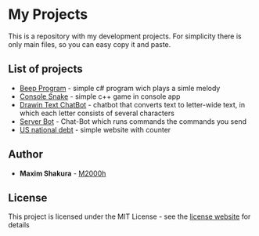 # My Projects

This is a repository with my development projects. For simplicity there is only main files, so you can easy copy it and paste.

## List of projects

* [Beep Program](https://github.com/M2000h/My-Projects/tree/master/BeepProgram) - simple c# program wich plays a simle melody
* [Console Snake](https://github.com/M2000h/My-Projects/tree/master/Console%20Snake) - simple c++ game in console app
* [Drawin Text ChatBot](https://github.com/M2000h/My-Projects/tree/master/Drawin%20Text%20ChatBot) - chatbot that converts text to letter-wide text, in which each letter consists of several characters
* [Server Bot](https://github.com/M2000h/My-Projects/tree/master/Server%20Bot) - Chat-Bot which runs commands the commands you send
* [US national debt](https://github.com/M2000h/My-Projects/tree/master/US%20National%20Debt%20Site) - simple website with counter

## Author

* **Maxim Shakura** - [M2000h](https://github.com/M2000h)

## License

This project is licensed under the MIT License - see the [license website](https://opensource.org/licenses/MIT) for details
